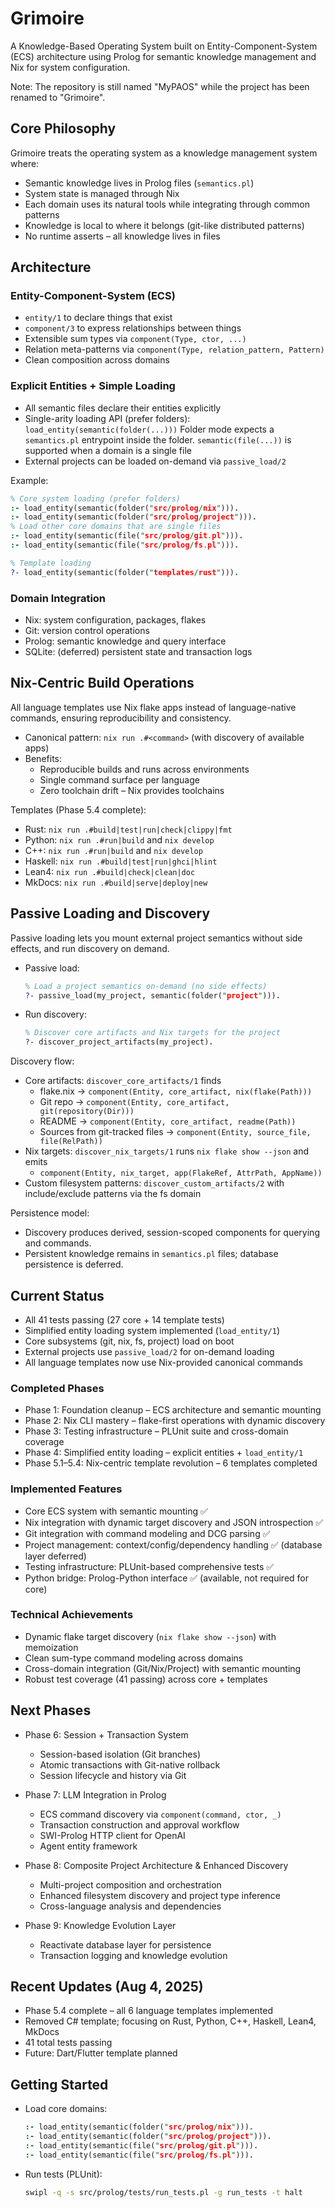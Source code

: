 # Grimoire

A Knowledge-Based Operating System built on Entity-Component-System (ECS) architecture using Prolog for semantic knowledge management and Nix for system configuration.

Note: The repository is still named "MyPAOS" while the project has been renamed to "Grimoire".

## Core Philosophy

Grimoire treats the operating system as a knowledge management system where:
- Semantic knowledge lives in Prolog files (`semantics.pl`)
- System state is managed through Nix
- Each domain uses its natural tools while integrating through common patterns
- Knowledge is local to where it belongs (git-like distributed patterns)
- No runtime asserts – all knowledge lives in files

## Architecture

### Entity-Component-System (ECS)
- `entity/1` to declare things that exist
- `component/3` to express relationships between things
- Extensible sum types via `component(Type, ctor, ...)`
- Relation meta-patterns via `component(Type, relation_pattern, Pattern)`
- Clean composition across domains

### Explicit Entities + Simple Loading
- All semantic files declare their entities explicitly
- Single-arity loading API (prefer folders): `load_entity(semantic(folder(...)))`
  Folder mode expects a `semantics.pl` entrypoint inside the folder.
  `semantic(file(...))` is supported when a domain is a single file
- External projects can be loaded on-demand via `passive_load/2`

Example:
```prolog
% Core system loading (prefer folders)
:- load_entity(semantic(folder("src/prolog/nix"))).
:- load_entity(semantic(folder("src/prolog/project"))).
% Load other core domains that are single files
:- load_entity(semantic(file("src/prolog/git.pl"))).
:- load_entity(semantic(file("src/prolog/fs.pl"))).

% Template loading
?- load_entity(semantic(folder("templates/rust"))).
```

### Domain Integration
- Nix: system configuration, packages, flakes
- Git: version control operations
- Prolog: semantic knowledge and query interface
- SQLite: (deferred) persistent state and transaction logs

## Nix-Centric Build Operations

All language templates use Nix flake apps instead of language-native commands, ensuring reproducibility and consistency.

- Canonical pattern: `nix run .#<command>` (with discovery of available apps)
- Benefits:
  - Reproducible builds and runs across environments
  - Single command surface per language
  - Zero toolchain drift – Nix provides toolchains

Templates (Phase 5.4 complete):
- Rust: `nix run .#build|test|run|check|clippy|fmt`
- Python: `nix run .#run|build` and `nix develop`
- C++: `nix run .#run|build` and `nix develop`
- Haskell: `nix run .#build|test|run|ghci|hlint`
- Lean4: `nix run .#build|check|clean|doc`
- MkDocs: `nix run .#build|serve|deploy|new`

## Passive Loading and Discovery

Passive loading lets you mount external project semantics without side effects, and run discovery on demand.

- Passive load:
  ```prolog
  % Load a project semantics on-demand (no side effects)
  ?- passive_load(my_project, semantic(folder("project"))).
  ```
- Run discovery:
  ```prolog
  % Discover core artifacts and Nix targets for the project
  ?- discover_project_artifacts(my_project).
  ```

Discovery flow:
- Core artifacts: `discover_core_artifacts/1` finds
  - flake.nix → `component(Entity, core_artifact, nix(flake(Path)))`
  - Git repo → `component(Entity, core_artifact, git(repository(Dir)))`
  - README → `component(Entity, core_artifact, readme(Path))`
  - Sources from git-tracked files → `component(Entity, source_file, file(RelPath))`
- Nix targets: `discover_nix_targets/1` runs `nix flake show --json` and emits
  - `component(Entity, nix_target, app(FlakeRef, AttrPath, AppName))`
- Custom filesystem patterns: `discover_custom_artifacts/2` with include/exclude patterns via the fs domain

Persistence model:
- Discovery produces derived, session-scoped components for querying and commands.
- Persistent knowledge remains in `semantics.pl` files; database persistence is deferred.

## Current Status

- All 41 tests passing (27 core + 14 template tests)
- Simplified entity loading system implemented (`load_entity/1`)
- Core subsystems (git, nix, fs, project) load on boot
- External projects use `passive_load/2` for on-demand loading
- All language templates now use Nix-provided canonical commands

### Completed Phases
- Phase 1: Foundation cleanup – ECS architecture and semantic mounting
- Phase 2: Nix CLI mastery – flake-first operations with dynamic discovery
- Phase 3: Testing infrastructure – PLUnit suite and cross-domain coverage
- Phase 4: Simplified entity loading – explicit entities + `load_entity/1`
- Phase 5.1–5.4: Nix-centric template revolution – 6 templates completed

### Implemented Features
- Core ECS system with semantic mounting ✅
- Nix integration with dynamic target discovery and JSON introspection ✅
- Git integration with command modeling and DCG parsing ✅
- Project management: context/config/dependency handling ✅ (database layer deferred)
- Testing infrastructure: PLUnit-based comprehensive tests ✅
- Python bridge: Prolog-Python interface ✅ (available, not required for core)

### Technical Achievements
- Dynamic flake target discovery (`nix flake show --json`) with memoization
- Clean sum-type command modeling across domains
- Cross-domain integration (Git/Nix/Project) with semantic mounting
- Robust test coverage (41 passing) across core + templates

## Next Phases

- Phase 6: Session + Transaction System
  - Session-based isolation (Git branches)
  - Atomic transactions with Git-native rollback
  - Session lifecycle and history via Git

- Phase 7: LLM Integration in Prolog
  - ECS command discovery via `component(command, ctor, _)`
  - Transaction construction and approval workflow
  - SWI-Prolog HTTP client for OpenAI
  - Agent entity framework

- Phase 8: Composite Project Architecture & Enhanced Discovery
  - Multi-project composition and orchestration
  - Enhanced filesystem discovery and project type inference
  - Cross-language analysis and dependencies

- Phase 9: Knowledge Evolution Layer
  - Reactivate database layer for persistence
  - Transaction logging and knowledge evolution

## Recent Updates (Aug 4, 2025)
- Phase 5.4 complete – all 6 language templates implemented
- Removed C# template; focusing on Rust, Python, C++, Haskell, Lean4, MkDocs
- 41 total tests passing
- Future: Dart/Flutter template planned

## Getting Started

- Load core domains:
  ```prolog
  :- load_entity(semantic(folder("src/prolog/nix"))).
  :- load_entity(semantic(folder("src/prolog/project"))).
  :- load_entity(semantic(file("src/prolog/git.pl"))).
  :- load_entity(semantic(file("src/prolog/fs.pl"))).
  ```
- Run tests (PLUnit):
  ```sh
  swipl -q -s src/prolog/tests/run_tests.pl -g run_tests -t halt
  ```
